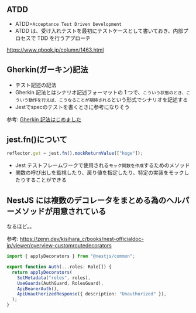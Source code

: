 ## ATDD

- ATDD=`Acceptance Test Driven Development`
- ATDD は、受け入れテストを最初にテストケースとして書いておき、内部プロセスで TDD を行うアプローチ

https://www.qbook.jp/column/1463.html

## Gherkin(ガーキン)記法

- テスト記述の記法
- Gherkin 記法とはシナリオ記述フォーマットの 1 つで、`こういう状態のとき、こういう動作を行えば、こうなることが期待される`という形式でシナリオを記述する
- Jestでspecのテストを書くときに参考になりそう

参考: [Gherkin 記法はじめました](https://zenn.dev/jyoppomu/articles/4bd0ddfc75545b)

## jest.fn()について

```ts
reflector.get = jest.fn().mockReturnValue(["hoge"]);
```

- Jest テストフレームワークで使用される`モック関数を作成`するためのメソッド
- 関数の呼び出しを監視したり、戻り値を指定したり、特定の実装をモックしたりすることができる

## NestJS には複数のデコレータをまとめる為のヘルパーメソッドが用意されている

なるほど。。

参考: https://zenn.dev/kisihara_c/books/nest-officialdoc-jp/viewer/overview-customroutedecorators

```ts
import { applyDecorators } from "@nestjs/common";

export function Auth(...roles: Role[]) {
  return applyDecorators(
    SetMetadata("roles", roles),
    UseGuards(AuthGuard, RolesGuard),
    ApiBearerAuth(),
    ApiUnauthorizedResponse({ description: "Unauthorized" }),
  );
}
```
